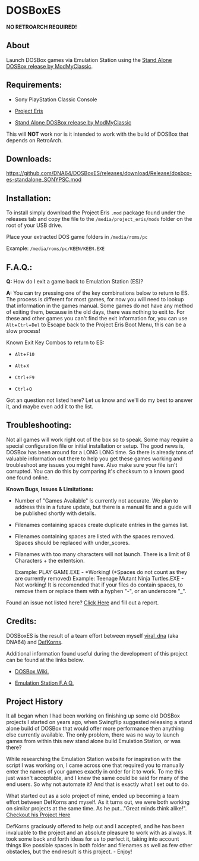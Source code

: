 # DOSBoxES


**NO RETROARCH REQUIRED!**


## About


Launch DOSBox games via Emulation Station using the [Stand Alone DOSBox release by ModMyClassic](https://classicmodscloud.com/project_eris/mods/1.0.0/dosbox_0.7.4_SONYPSC-cfb0146.mod).



## Requirements:


- Sony PlayStation Classic Console

- [Project Eris](https://modmyclassic.com/project-eris/)

- [Stand Alone DOSBox release by ModMyClassic](https://classicmodscloud.com/project_eris/mods/1.0.0/dosbox_0.7.4_SONYPSC-cfb0146.mod)


This will **NOT** work nor is it intended to work with the build of DOSBox that depends on RetroArch.


## Downloads:


https://github.com/DNA64/DOSBoxES/releases/download/Release/dosbox-es-standalone_SONYPSC.mod


## Installation:


To install simply download the Project Eris `.mod` package found under the releases tab and copy the file to the `/media/project_eris/mods` folder on the root of your USB drive.


Place your extracted DOS game folders in `/media/roms/pc`


Example: `/media/roms/pc/KEEN/KEEN.EXE`


## F.A.Q.:


**Q:** How do I exit a game back to Emulation Station (ES)?


**A:** You can try pressing one of the key combinations below to return to ES. The process is different for most games, for now you will need to lookup that information in the games manual. Some games do not have any method of exiting them, because in the old days, there was nothing to exit to. For these and other games you can't find the exit information for, you can use `Alt`+`Ctrl`+`Del` to Escape back to the Project Eris Boot Menu, this can be a slow process!


Known Exit Key Combos to return to ES:

- `Alt`+`F10`

- `Alt`+`X`

- `Ctrl`+`F9`

- `Ctrl`+`Q`


Got an question not listed here? Let us know and we'll do my best to answer it, and maybe even add it to the list.


## Troubleshooting:


Not all games will work right out of the box so to speak. Some may require a special configuration file or initial installation or setup. The good news is, DOSBox has been around for a LONG LONG time. So there is already tons of valuable information out there to help you get these games working and troubleshoot any issues you might have. Also make sure your file isn't corrupted. You can do this by comparing it's checksum to a known good one found online.

**Known Bugs, Issues & Limitations:**


- Number of "Games Available" is currently not accurate. We plan to address this in a future update, but there is a manual fix and a guide will be published shortly with details.
- Filenames containing spaces create duplicate entries in the games list.
- Filenames containing spaces are listed with the spaces removed. Spaces should be replaced with under_scores.
- Filanames with too many characters will not launch. There is a limit of 8 Characters + the extentsion.

  Example: PLAY GAME.EXE - *Working! (*Spaces do not count as they are currently removed)
  Example: Teenage Mutant Ninja Turtles.EXE - Not working!
  It is recomended that if your files do contain spaces, to remove them or replace them with a hyphen "-", or an underscore "_".


Found an issue not listed here? [Click Here](https://github.com/DNA64/DOSBoxES/issues) and fill out a report.


## Credits:


DOSBoxES is the result of a team effort between myself [viral_dna](https://github.com/dna64) (aka DNA64) and [DefKorns](https://defkorns.netlify.app). 


Additional information found useful during the development of this project can be found at the links below.


- [DOSBox Wiki.](https://www.dosbox.com/wiki/Usage)


- [Emulation Station F.A.Q.](https://emulationstation.org/faq.html)


## Project History


It all began when I had been working on finishing up some old DOSBox projects I started on years ago, when Swingflip suggested releasing a stand alone build of DOSBox that would offer more performance then anything else currently available. The only problem, there was no way to launch games from within this new stand alone build Emulation Station, or was there? 


While researching the Emulation Station website for inspiration with the script I was working on, I came across one that required you to manually enter the names of your games exactly in order for it to work. To me this just wasn't acceptable, and I knew the same could be said for many of the end users. So why not automate it? And that is exactly what I set out to do. 


What started out as a solo project of mine, ended up becoming a team effort between DefKorns and myself. As it turns out, we were both working on similar projects at the same time. As he put..."Great minds think alike!". [Checkout his Project Here](https://defkorns.github.io/project-eris-2-emulationstation/)


DefKorns graciously offered to help out and I accepted, and he has been invaluable to the project and an absolute pleasure to work with as always. It took some back and forth ideas for us to perfect it, taking into account things like possible spaces in both folder and filenames as well as few other obstacles, but the end result is this project. - Enjoy!

